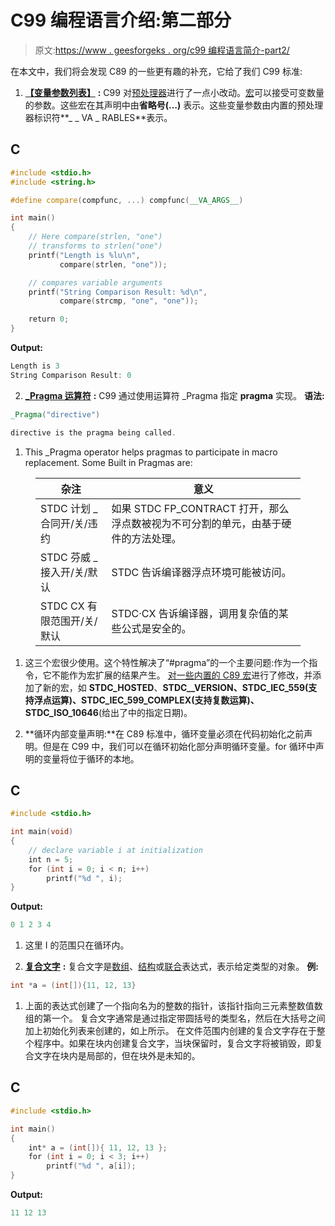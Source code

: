 # C99 编程语言介绍:第二部分

> 原文:[https://www . geesforgeks . org/c99 编程语言简介-part2/](https://www.geeksforgeeks.org/introduction-to-the-c99-programming-language-part2/)

在本文中，我们将会发现 C89 的一些更有趣的补充，它给了我们 C99 标准:

1.  [**【变量参数列表】**](https://www.geeksforgeeks.org/variable-length-argument-c/) **:** C99 对[预处理器](https://www.geeksforgeeks.org/cc-preprocessors/)进行了一点小改动。[宏](https://www.geeksforgeeks.org/interesting-facts-preprocessors-c/)可以接受可变数量的参数。这些宏在其声明中由**省略号(…)** 表示。这些变量参数由内置的预处理器标识符**_ _ VA _ RABLES**表示。

## C

```cpp
#include <stdio.h>
#include <string.h>

#define compare(compfunc, ...) compfunc(__VA_ARGS__)

int main()
{
    // Here compare(strlen, "one")
    // transforms to strlen("one")
    printf("Length is %lu\n",
           compare(strlen, "one"));

    // compares variable arguments
    printf("String Comparison Result: %d\n",
           compare(strcmp, "one", "one"));

    return 0;
}
```

**Output:** 

```cpp
Length is 3
String Comparison Result: 0
```

2.  [**_Pragma 运算符**](https://www.geeksforgeeks.org/pragma-directive-in-c-c/) **:** C99 通过使用运算符 _Pragma 指定 **pragma** 实现。
    **语法:**

```cpp
_Pragma("directive")

directive is the pragma being called.
```

1.  This _Pragma operator helps pragmas to participate in macro replacement.
    Some Built in Pragmas are: 

<figure class="table">

| 杂注 | 意义 |
| --- | --- |
| STDC 计划 _ 合同开/关/违约 | 如果 STDC FP_CONTRACT 打开，那么浮点数被视为不可分割的单元，由基于硬件的方法处理。 |
| STDC 芬威 _ 接入开/关/默认 | STDC 告诉编译器浮点环境可能被访问。 |
| STDC CX 有限范围开/关/默认 | STDC·CX 告诉编译器，调用复杂值的某些公式是安全的。 |

</figure>

1.  这三个宏很少使用。这个特性解决了“#pragma”的一个主要问题:作为一个指令，它不能作为宏扩展的结果产生。
    [对一些内置的 C89 宏](https://www.geeksforgeeks.org/predefined-macros-in-c-with-examples/)进行了修改，并添加了新的宏，如 __STDC_HOSTED__、__STDC__VERSION、__STDC_IEC_559__(支持浮点运算)、__STDC_IEC_599_COMPLEX__(支持复数运算)、STDC_ISO_10646__(给出了中的指定日期)。

2.  **循环内部变量声明:**在 C89 标准中，循环变量必须在代码初始化之前声明。但是在 C99 中，我们可以在循环初始化部分声明循环变量。for 循环中声明的变量将位于循环的本地。

## C

```cpp
#include <stdio.h>

int main(void)
{
    // declare variable i at initialization
    int n = 5;
    for (int i = 0; i < n; i++)
        printf("%d ", i);
}
```

**Output:** 

```cpp
0 1 2 3 4
```

1.  这里 I 的范围只在循环内。

2.  [**复合文字**](https://www.geeksforgeeks.org/compound-literals-c/) **:** 复合文字是[数组](https://www.geeksforgeeks.org/arrays-in-c-cpp/)、[结构](https://www.geeksforgeeks.org/structures-c/)或[联合](https://www.geeksforgeeks.org/union-c/)表达式，表示给定类型的对象。
    **例:**

```cpp
int *a = (int[]){11, 12, 13}
```

1.  上面的表达式创建了一个指向名为的整数的指针，该指针指向三元素整数值数组的第一个。
    复合文字通常是通过指定带圆括号的类型名，然后在大括号之间加上初始化列表来创建的，如上所示。
    在文件范围内创建的复合文字存在于整个程序中。如果在块内创建复合文字，当块保留时，复合文字将被销毁，即复合文字在块内是局部的，但在块外是未知的。

## C

```cpp
#include <stdio.h>

int main()
{
    int* a = (int[]){ 11, 12, 13 };
    for (int i = 0; i < 3; i++)
        printf("%d ", a[i]);
}
```

**Output:** 

```cpp
11 12 13
```